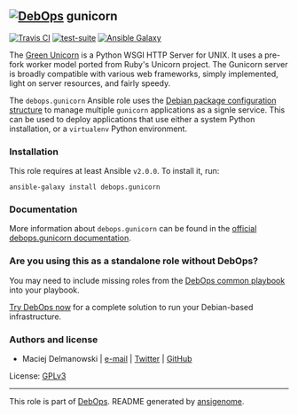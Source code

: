 ## [![DebOps](https://debops.org/images/debops-small.png)](https://debops.org) gunicorn

<!-- This file was generated by Ansigenome. Do not edit this file directly but
     instead have a look at the files in the ./meta/ directory. -->

[![Travis CI](https://img.shields.io/travis/debops/ansible-gunicorn.svg?style=flat)](https://travis-ci.org/debops/ansible-gunicorn)
[![test-suite](https://img.shields.io/badge/test--suite-ansible--gunicorn-blue.svg?style=flat)](https://github.com/debops/test-suite/tree/master/ansible-gunicorn/)
[![Ansible Galaxy](https://img.shields.io/badge/galaxy-debops.gunicorn-660198.svg?style=flat)](https://galaxy.ansible.com/debops/gunicorn)


The [Green Unicorn](http://gunicorn.org/) is a Python WSGI HTTP Server for
UNIX. It uses a pre-fork worker model ported from Ruby's Unicorn project. The
Gunicorn server is broadly compatible with various web frameworks, simply
implemented, light on server resources, and fairly speedy.

The `debops.gunicorn` Ansible role uses the [Debian package configuration structure](https://chris-lamb.co.uk/posts/sysadmin-friendly-deployment-gunicorn-debian)
to manage multiple `gunicorn` applications as a signle service. This can be
used to deploy applications that use either a system Python installation, or
a `virtualenv` Python environment.

### Installation

This role requires at least Ansible `v2.0.0`. To install it, run:

```Shell
ansible-galaxy install debops.gunicorn
```

### Documentation

More information about `debops.gunicorn` can be found in the
[official debops.gunicorn documentation](https://docs.debops.org/en/latest/ansible/roles/ansible-gunicorn/docs/).



### Are you using this as a standalone role without DebOps?

You may need to include missing roles from the [DebOps common
playbook](https://github.com/debops/debops-playbooks/blob/master/playbooks/common.yml)
into your playbook.

[Try DebOps now](https://debops.org/) for a complete solution to run your Debian-based infrastructure.





### Authors and license

- Maciej Delmanowski | [e-mail](mailto:drybjed@gmail.com) | [Twitter](https://twitter.com/drybjed) | [GitHub](https://github.com/drybjed)

License: [GPLv3](https://tldrlegal.com/license/gnu-general-public-license-v3-%28gpl-3%29)

***

This role is part of [DebOps](https://debops.org/). README generated by [ansigenome](https://github.com/nickjj/ansigenome/).
